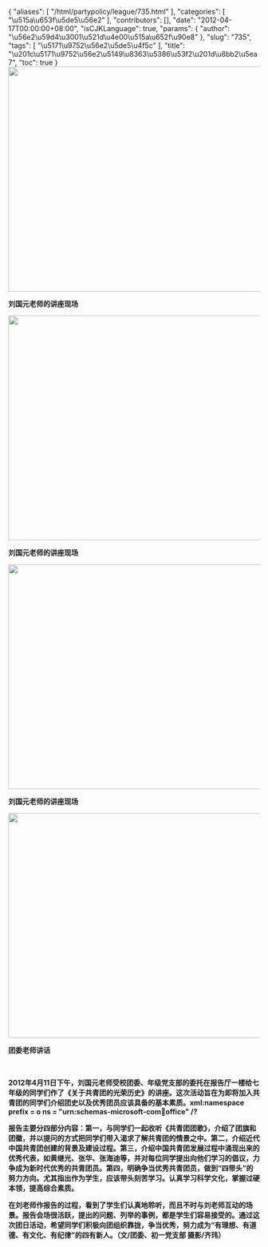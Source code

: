 {
    "aliases": [
        "/html/partypolicy/league/735.html"
    ],
    "categories": [
        "\u515a\u653f\u5de5\u56e2"
    ],
    "contributors": [],
    "date": "2012-04-17T00:00:00+08:00",
    "isCJKLanguage": true,
    "params": {
        "author": "\u56e2\u59d4\u3001\u521d\u4e00\u515a\u652f\u90e8"
    },
    "slug": "735",
    "tags": [
        "\u5171\u9752\u56e2\u5de5\u4f5c"
    ],
    "title": "\u201c\u5171\u9752\u56e2\u5149\u8363\u5386\u53f2\u201d\u8bb2\u5ea7",
    "toc": true
}
**<img
    src="https://cdn.tfls.online/mirror/full/4adb8aa45b9d42e94e77e4d208f48d2ab1439e96.jpg"
    style="display:block;margin-left:auto;margin-right:auto;"
    decoding="async"
    fetchpriority="auto"
    loading="lazy"
    height="450"
    width="600"
/>**

**刘国元老师的讲座现场**

**<img
    src="https://cdn.tfls.online/mirror/full/c17ef73904a2a91783bc64488c37076846e8658d.jpg"
    style="display:block;margin-left:auto;margin-right:auto;"
    decoding="async"
    fetchpriority="auto"
    loading="lazy"
    height="450"
    width="600"
/>**

**刘国元老师的讲座现场**

**<img
    src="https://cdn.tfls.online/mirror/full/49f3297d09adeddb4ce872491462f6086b3c1c1b.jpg"
    style="display:block;margin-left:auto;margin-right:auto;"
    decoding="async"
    fetchpriority="auto"
    loading="lazy"
    height="450"
    width="600"
/>**

**刘国元老师的讲座现场**

**<img
    src="https://cdn.tfls.online/mirror/full/60e77b0da9fa91be37bd9302bb68d21fbce639d3.jpg"
    style="display:block;margin-left:auto;margin-right:auto;"
    decoding="async"
    fetchpriority="auto"
    loading="lazy"
    height="450"
    width="600"
/>**

**团委老师讲话**

 

**2012年4月11日下午，刘国元老师受校团委、年级党支部的委托在报告厅一楼给七年级的同学们作了《关于共青团的光荣历史》的讲座。这次活动旨在为即将加入共青团的同学们介绍团史以及优秀团员应该具备的基本素质。xml:namespace prefix = o ns = "urn:schemas-microsoft-com:office:office" /?**

**报告主要分四部分内容：第一，与同学们一起收听《共青团团歌》，介绍了团旗和团徽，并以提问的方式把同学们带入渴求了解共青团的情景之中。第二，介绍近代中国共青团创建的背景及建设过程。第三，介绍中国共青团发展过程中涌现出来的优秀代表，如黄继光、张华、张海迪等，并对每位同学提出向他们学习的倡议，力争成为新时代优秀的共青团员。第四，明确争当优秀共青团员，做到“四带头”的努力方向。尤其指出作为学生，应该带头刻苦学习。认真学习科学文化，掌握过硬本领，提高综合素质。**

**在刘老师作报告的过程，看到了学生们认真地聆听，而且不时与刘老师互动的场景。报告会场很活跃，提出的问题、列举的事例，都是学生们容易接受的。通过这次团日活动，希望同学们积极向团组织靠拢，争当优秀，努力成为“有理想、有道德、有文化、有纪律”的四有新人。（文/团委、初一党支部 摄影/齐玮）**

